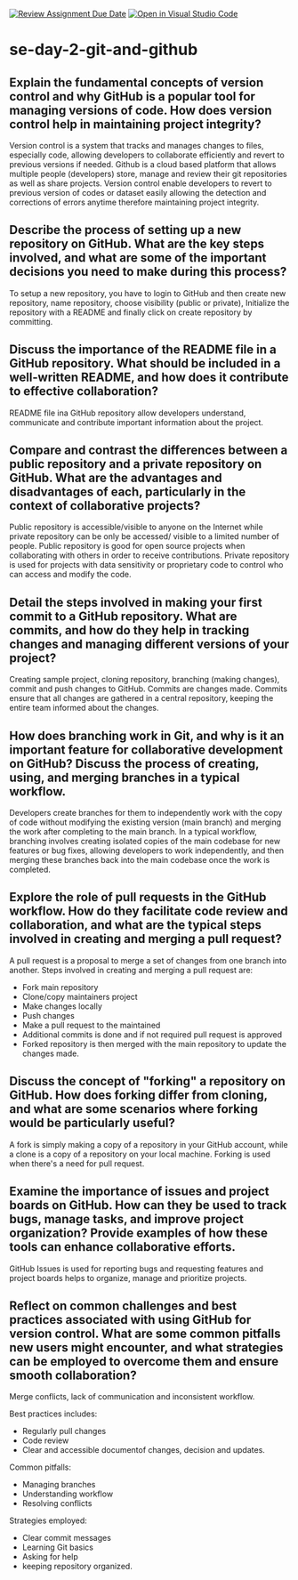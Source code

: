 [![Review Assignment Due Date](https://classroom.github.com/assets/deadline-readme-button-22041afd0340ce965d47ae6ef1cefeee28c7c493a6346c4f15d667ab976d596c.svg)](https://classroom.github.com/a/8wgCKhpZ)
[![Open in Visual Studio Code](https://classroom.github.com/assets/open-in-vscode-2e0aaae1b6195c2367325f4f02e2d04e9abb55f0b24a779b69b11b9e10269abc.svg)](https://classroom.github.com/online_ide?assignment_repo_id=18614002&assignment_repo_type=AssignmentRepo)
# se-day-2-git-and-github
## Explain the fundamental concepts of version control and why GitHub is a popular tool for managing versions of code. How does version control help in maintaining project integrity?
Version control is a system that tracks and manages changes to files, especially code, allowing developers to collaborate efficiently and revert to previous versions if needed.
Github is a cloud based platform that allows multiple people (developers) store, manage and review their git repositories as well as share projects.
Version control enable developers to revert to previous version of codes or dataset easily allowing the detection and corrections of errors anytime therefore maintaining project integrity.

## Describe the process of setting up a new repository on GitHub. What are the key steps involved, and what are some of the important decisions you need to make during this process?
To setup a new repository, you have to login to GitHub and then create new repository, name repository, choose visibility (public or private), Initialize the repository with a README and finally click on create repository by committing.
## Discuss the importance of the README file in a GitHub repository. What should be included in a well-written README, and how does it contribute to effective collaboration?
README file ina GitHub repository allow developers understand, communicate and contribute important information about the project.

## Compare and contrast the differences between a public repository and a private repository on GitHub. What are the advantages and disadvantages of each, particularly in the context of collaborative projects?
Public repository is accessible/visible to anyone on the Internet while private repository can be only be accessed/ visible to a limited number of people.
Public repository is good for open source projects when collaborating with others in order to receive contributions.
Private repository is used for projects with data sensitivity or proprietary code to control who can access and modify the code.

## Detail the steps involved in making your first commit to a GitHub repository. What are commits, and how do they help in tracking changes and managing different versions of your project?
Creating sample project, cloning repository, branching (making changes), commit and push changes to GitHub.
Commits are changes made. Commits ensure that all changes are gathered in a central repository, keeping the entire team informed about the changes.

## How does branching work in Git, and why is it an important feature for collaborative development on GitHub? Discuss the process of creating, using, and merging branches in a typical workflow.
Developers create branches for them to independently work with the copy of code without modifying the existing version (main branch) and merging the work after completing to the main branch.
In a typical workflow, branching involves creating isolated copies of the main codebase for new features or bug fixes, allowing developers to work independently, and then merging these branches back into the main codebase once the work is completed.

## Explore the role of pull requests in the GitHub workflow. How do they facilitate code review and collaboration, and what are the typical steps involved in creating and merging a pull request?
A pull request is a proposal to merge a set of changes from one branch into another.
Steps involved in creating and merging a pull request are:
* Fork main repository 
* Clone/copy maintainers project
* Make changes locally
* Push changes
* Make a pull request to the maintained
* Additional commits is done and if not required pull request is approved
* Forked repository is then merged with the main repository to update the changes made.

## Discuss the concept of "forking" a repository on GitHub. How does forking differ from cloning, and what are some scenarios where forking would be particularly useful?
A fork is simply making a copy of a repository in your GitHub account, while a clone is a copy of a repository on your local machine. 
Forking is used when there's a need for pull request.

## Examine the importance of issues and project boards on GitHub. How can they be used to track bugs, manage tasks, and improve project organization? Provide examples of how these tools can enhance collaborative efforts.
GitHub Issues is used for reporting bugs and requesting features and project boards helps to organize, manage and prioritize projects.

## Reflect on common challenges and best practices associated with using GitHub for version control. What are some common pitfalls new users might encounter, and what strategies can be employed to overcome them and ensure smooth collaboration?
Merge conflicts, lack of communication and inconsistent workflow.

Best practices includes:
* Regularly pull changes
* Code review
* Clear and accessible documentof changes, decision and updates.

Common pitfalls:
* Managing branches
* Understanding workflow
* Resolving conflicts

Strategies employed:
* Clear commit messages
* Learning Git basics
* Asking for help
* keeping repository organized.
